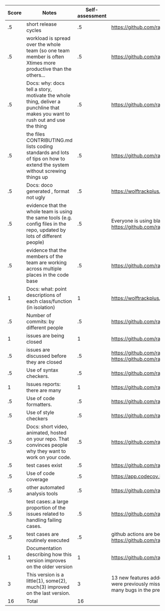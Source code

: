 |Score|Notes| Self-assessment| Evidence|
|------|-----|---------|-----|
|.5| short release cycles|.5|https://github.com/ramyasaimullapudi/WolfTrackPlus/releases
|.5| workload is spread over the whole team (so one team member is often Xtimes more productive than the others...|.5|https://github.com/ramyasaimullapudi/WolfTrackPlus/pulse
|.5|Docs: why: docs tell a story, motivate the whole thing, deliver a punchline that makes you want to rush out and use the thing | .5 |https://github.com/ramyasaimullapudi/WolfTrackPlus/blob/main/README.md
|.5|the files CONTRIBUTING.md lists coding standards and lots of tips on how to extend the system without screwing things up  |.5 |https://github.com/ramyasaimullapudi/WolfTrackPlus/blob/main/CONTRIBUTING.md
|.5|Docs: doco generated , format not ugly  | .5| https://wolftrackplus.readthedocs.io/en/latest/
|.5|evidence that the whole team is using the same tools (e.g. config files in the repo, updated by lots of different people) |.5 | Everyone is using black </br>https://github.com/ramyasaimullapudi/WolfTrackPlus/commits/main/.github/workflows
|.5|evidence that the members of the team are working across multiple places in the code base | .5 |https://github.com/ramyasaimullapudi/WolfTrackPlus/commits/main/Controller
|1|Docs: what: point descriptions of each class/function (in isolation)  | 1 | https://wolftrackplus.readthedocs.io/en/latest/
|.5|Number of commits: by different people  | .5| https://github.com/ramyasaimullapudi/WolfTrackPlus/pulse
|1|issues are being closed | 1| https://github.com/ramyasaimullapudi/WolfTrackPlus/issues?q=is%3Aissue+is%3Aclosed
|.5|issues are discussed before they are closed | .5| https://github.com/ramyasaimullapudi/WolfTrackPlus/pull/36 <br>https://github.com/ramyasaimullapudi/WolfTrackPlus/pull/8
|.5|Use of syntax checkers. | .5| https://github.com/ramyasaimullapudi/WolfTrackPlus/actions/workflows/BlackFormatChecker.yml
|1|Issues reports: there are many  |1 | https://github.com/ramyasaimullapudi/WolfTrackPlus/issues
|.5|Use of code formatters. | .5| https://github.com/ramyasaimullapudi/WolfTrackPlus/actions/workflows/BlackFormatChecker.yml
|.5|Use of style checkers | .5| https://github.com/ramyasaimullapudi/WolfTrackPlus/actions/workflows/BlackFormatChecker.yml
|.5|Docs: short video, animated, hosted on your repo. That convinces people why they want to work on your code. | .5|https://github.com/ramyasaimullapudi/WolfTrackPlus/blob/main/README.md
|.5|test cases exist  |  .5|  https://github.com/ramyasaimullapudi/WolfTrackPlus/tree/main/UnitTesting
|.5|Use of code coverage  | .5| https://app.codecov.io/gh/ramyasaimullapudi/WolfTrackPlus
|.5|other automated analysis tools  | .5| https://github.com/ramyasaimullapudi/WolfTrackPlus/tree/main/.github/workflows
|.5|test cases:.a large proportion of the issues related to handling failing cases. | .5| https://github.com/ramyasaimullapudi/WolfTrackPlus/issues/43
|.5|test cases are routinely executed | .5| github actions are being used to execute the test cases every time a commit happens. </br> https://github.com/ramyasaimullapudi/WolfTrackPlus/actions/workflows/Build%20Status.yml
|1|Documentation describing how this version improves on the older version|1| https://github.com/ramyasaimullapudi/WolfTrackPlus/blob/main/docs/Changes.md
|3|This version is a little(1), some(2), much(3) improved on the last version.|3| 13 new features added on top of the old version, added test cases and code formatters which were previously missing <br/>many bugs in the previous version were fixed. 
|16| Total| 16